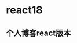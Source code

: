 <!--
 * @Author: bugdr
 * @Date: 2022-05-29 11:10:37
 * @LastEditors: bugdr
 * @LastEditTime: 2022-05-29 11:10:40
 * @FilePath: \react-blog-admin\README.md
 * @Description: markdown
-->
# react18

## 个人博客react版本
